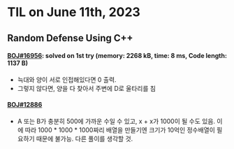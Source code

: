 # **TIL on June 11th, 2023**

## Random Defense Using C++
#### [BOJ#16956](/Problem%20Solving/boj/random%20defense/16956-06-11-2023.cpp): solved on 1st try (memory: 2268 kB, time: 8 ms, Code length: 1137 B)
* 늑대와 양이 서로 인접해있다면 0 출력.
* 그렇지 않다면, 양을 다 찾아서 주변에 D로 울타리를 침

#### [BOJ#12886](/Problem%20Solving/boj/random%20defense/12886-06-11-2023.cpp)
* A 또는 B가 충분히 500에 가까운 수일 수 있고, x + x가 1000이 될 수도 있음. 이에 따라 1000 * 1000 * 1000짜리 배열을 만들기엔 크기가 10억인 정수배열이 필요하기 때문에 불가능. 다른 풀이를 생각할 것.
